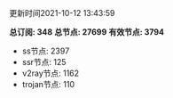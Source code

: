 更新时间2021-10-12 13:43:59

**总订阅: 348**
**总节点: 27699**
**有效节点: 3794**
- ss节点: 2397
- ssr节点: 125
- v2ray节点: 1162
- trojan节点: 110
